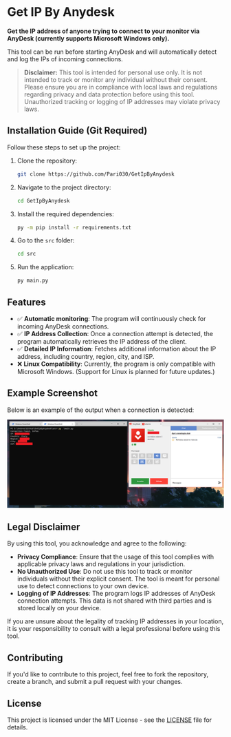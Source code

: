 # Get IP By Anydesk

**Get the IP address of anyone trying to connect to your monitor via AnyDesk (currently supports Microsoft Windows only).**

This tool can be run before starting AnyDesk and will automatically detect and log the IPs of incoming connections.

> **Disclaimer:** This tool is intended for personal use only. It is not intended to track or monitor any individual without their consent. Please ensure you are in compliance with local laws and regulations regarding privacy and data protection before using this tool. Unauthorized tracking or logging of IP addresses may violate privacy laws.

## Installation Guide (Git Required)

Follow these steps to set up the project:

1. Clone the repository:
   ```bash
   git clone https://github.com/Pari030/GetIpByAnydesk
   ```

2. Navigate to the project directory:
   ```bash
   cd GetIpByAnydesk
   ```

3. Install the required dependencies:
   ```bash
   py -m pip install -r requirements.txt
   ```

4. Go to the `src` folder:
   ```bash
   cd src
   ```

5. Run the application:
   ```bash
   py main.py
   ```

## Features

- ✅ **Automatic monitoring**: The program will continuously check for incoming AnyDesk connections.
- ✅ **IP Address Collection**: Once a connection attempt is detected, the program automatically retrieves the IP address of the client.
- ✅ **Detailed IP Information**: Fetches additional information about the IP address, including country, region, city, and ISP.
- ❌ **Linux Compatibility**: Currently, the program is only compatible with Microsoft Windows. (Support for Linux is planned for future updates.)

## Example Screenshot

Below is an example of the output when a connection is detected:

![Example Screenshot](screen.png)

## Legal Disclaimer

By using this tool, you acknowledge and agree to the following:

- **Privacy Compliance**: Ensure that the usage of this tool complies with applicable privacy laws and regulations in your jurisdiction.
- **No Unauthorized Use**: Do not use this tool to track or monitor individuals without their explicit consent. The tool is meant for personal use to detect connections to your own device.
- **Logging of IP Addresses**: The program logs IP addresses of AnyDesk connection attempts. This data is not shared with third parties and is stored locally on your device.

If you are unsure about the legality of tracking IP addresses in your location, it is your responsibility to consult with a legal professional before using this tool.

## Contributing

If you'd like to contribute to this project, feel free to fork the repository, create a branch, and submit a pull request with your changes.

## License

This project is licensed under the MIT License - see the [LICENSE](LICENSE) file for details.
